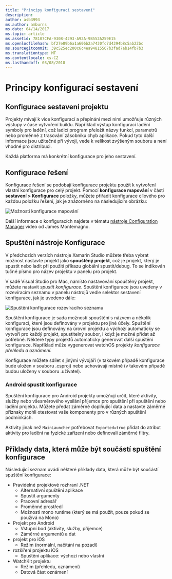 ```yaml
---
title: "Principy konfigurací sestavení"
description: 
author: asb3993
ms.author: amburns
ms.date: 04/14/2017
ms.topic: article
ms.assetid: 78107CFA-9308-4293-A92A-9B552A259E15
ms.openlocfilehash: bf27e89b6a1a606b2a7430fc7d4394b8c5ab22bc
ms.sourcegitcommit: 39c525ec200c6c4ea94815567b3fad7ab14fb7b3
ms.translationtype: MT
ms.contentlocale: cs-CZ
ms.lasthandoff: 03/08/2018
---
```

# <a name="understanding-build-configurations"></a>Principy konfigurací sestavení

## <a name="project-build-configurations"></a>Konfigurace sestavení projektu 

Projekty mívají k více konfigurací a přepínání mezi nimi umožňuje různých výstupy v čase vytvoření buildu. Například výstup konfiguraci ladění symboly pro ladění, což ladicí program přeložit názvy funkcí, parametrů nebo proměnné z trasování zásobníku chyb aplikace. Pokud tyto další informace jsou užitečné při vývoji, vede k velikost zvýšeným souboru a není vhodné pro distribuci.

Každá platforma má konkrétní konfigurace pro jeho sestavení. 

## <a name="solution-configurations"></a>Konfigurace řešení

Konfigurace řešení se podobají konfigurace projektu použít k vytvoření vlastní konfigurace pro celý projekt. Pomocí **konfigurace mapování** v části **sestavení > Konfigurace** položky, můžete přiřadit konfigurace cílového pro každou položku řešení, jak je znázorněno na následujícím obrázku:


 ![Možnosti konfigurace mapování](media/projects-and-solutions-image3.png)

Další informace o konfiguracích najdete v tématu [nástroje Configuration Manager](https://www.youtube.com/watch?v=tjSdkqYh5Vg) video od James Montemagno.

## <a name="run-configuration"></a>Spuštění nástroje Konfigurace

V předchozích verzích nástroje Xamarin Studio můžete třeba vybrat možnost nastavte projekt jako **spouštěný projekt**, což je projekt, který je spustit nebo ladit při použití příkazu globální spustit/debug. To se indikován tučné písmo pro název projektu v panelu pro projekt.

V sadě Visual Studio pro Mac, namísto nastavování spouštěný projekt, můžete nastavit _spustit konfigurace_. Spuštění konfigurace jsou uvedeny v rozevíracím seznamu v panelu nástrojů vedle selektor sestavení konfigurace, jak je uvedeno dále:

 ![Spuštění konfigurace rozevíracího seznamu](media/projects-and-solutions-image8.png)

Spuštění konfigurace je sada možností spouštění s názvem a několik konfigurací, které jsou definovány v projektu pro jiné účely. Spuštění konfigurace jsou definovány na úrovni projektu a výchozí automaticky se vytvoří pro každý projekt, spustitelný soubor, i když je možné přidat až potřebné. Některé typy projektů automaticky generovat další spuštění konfigurace. Například může vygenerovat watchOS projekty _konfigurace přehledu a oznámení._ 
 
Konfigurace můžete sdílet s jinými vývojáři (v takovém případě konfigurace bude uložen v souboru .csproj) nebo uchovávají místně (v takovém případě budou uloženy v souboru .uživatel).

### <a name="android-run-configurations"></a>Android spustit konfigurace
 
Spuštění konfigurace pro Android projekty umožňují určit, které aktivity, služby nebo všesměrového vysílání příjemce pro spuštění při spuštění nebo ladění projektu. Můžete předat záměrné doplňující data a nastavte záměrné příznaky mohli otestovat vaše komponenty pro v různých spuštění podmínkách.

Aktivity jinak než `MainLauncher` potřebovat `Exported=true` přidat do atribut aktivity pro ladění na fyzické zařízení nebo definovali záměrné filtry.

## <a name="examples-of-data-that-might-be-included-in-run-configurations"></a>Příklady data, která může být součástí spuštění konfigurace

Následující seznam uvádí některé příklady data, která může být součástí spuštění konfigurace:

* Pravidelné projektové rozhraní .NET
    * Alternativní spuštění aplikace
    * Spustit argumenty
    * Pracovní adresář
    * Proměnné prostředí
    * Možnosti mono runtime (který se má použít, pouze pokud se používá na Mono)
* Projekt pro Android
    * Vstupní bod (aktivity, služby, příjemce)
    * Záměrné argumentů a dat
* projekt pro iOS
    * Režim (normální, načítání na pozadí)
* rozšíření projektu iOS
    * Spuštění aplikace: výchozí nebo vlastní
* WatchKit projektu
    * Režim (přehledu, oznámení)
    * Datová část oznámení
